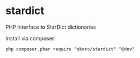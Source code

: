 # stardict
PHP interface to StarDict dictionaries

Install via composer:
```
php composer.phar require "skoro/stardict" "@dev"
```

